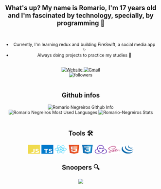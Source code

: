 <div align="center">
<h2>What's up? My name is Romario, I'm 17 years old and I'm fascinated by technology, specially, by programming 👋</h2>

<br />

- Currently, I'm learning redux and building FireSwift, a social media app ✨
- Always doing projects to practice my studies 💪

<br />

  <div style="display: inline-block">
    <a href="https://romario-negreiros.github.io/Romario-frontend/">
      <img alt="Website" title="Portfólio" src="https://img.shields.io/badge/-Website-47CCCC?style=flat&logo=Google-Chrome&logoColor=white&link=https://romario-negreiros.github.io/Romario-frontend/"/>
    </a>
    <a href="mailto:nromario482@gmail.com">
      <img alt="Gmail" title="Gmail" src="https://img.shields.io/badge/Gmail-red?style=flat&logo=Gmail&logoColor=white&link=mailto:nromario482@gmail.com"/>
    </a>
  </div>
  
  <div style="display: inline-block>
    <a href="https://github.com/Romario-Negreiros">
      <img alt="followers" title="Follow me on Github" src="https://img.shields.io/github/followers/Romario-Negreiros?color=236ad3&labelColor=1155ba&style=for-the-badge&logo=github&label=Follow"/>
    </a>
  </div>
  
 <br />
  <h2>Github infos</h2>
  <img height="180em" src="https://github-readme-stats.vercel.app/api?username=Romario-Negreiros&show_icons=true&theme=dracula&include_all_commits=true&count_private=true" alt="Romario Negreiros Github Info"/>
  <img height="180em" src="https://github-readme-stats.vercel.app/api/top-langs/?username=Romario-Negreiros&layout=compact&langs_count=7&theme=dracula" alt="Romario Negreiros Most Used Languages"/>
  <img height="180em" src="https://github-profile-summary-cards.vercel.app/api/cards/profile-details?username=Romario-Negreiros&theme=dracula" alt="Romario-Negreiros Stats"/>
 
<br />
<br />

 <h2>Tools 🛠</h2>
 <div style="display: inline-block">
  <img align="center" alt="Romario-JS" height="30" width="40" src="https://raw.githubusercontent.com/devicons/devicon/master/icons/javascript/javascript-plain.svg">
  <img align="center" alt="Romario-TS" height="30" width="40" src="https://raw.githubusercontent.com/devicons/devicon/master/icons/typescript/typescript-plain.svg">
  <img align="center" alt="Romario-React" height="30" width="40" src="https://raw.githubusercontent.com/devicons/devicon/master/icons/react/react-original.svg">
  <img align="center" alt="Romario-HTML" height="30" width="40" src="https://raw.githubusercontent.com/devicons/devicon/master/icons/html5/html5-original.svg">
  <img align="center" alt="Romario-CSS" height="30" width="40" src="https://raw.githubusercontent.com/devicons/devicon/master/icons/css3/css3-original.svg">
  <img align="center" alt="Romario-Redux" height="30" width="40" src="https://raw.githubusercontent.com/devicons/devicon/master/icons/redux/redux-original.svg">
  <img align="center" alt="Romario-SASS" height="30" width="40" src="https://raw.githubusercontent.com/devicons/devicon/master/icons/sass/sass-original.svg">
  <img align="center" alt="Romario-JQuert" height="30" width="40" src="https://raw.githubusercontent.com/devicons/devicon/master/icons/jquery/jquery-original.svg">
 </div>
  
<br />

  <h2>Snoopers 🔍</h2>
  <img src="https://profile-counter.glitch.me/Romario-Negreiros/count.svg" />
</div>
                                                                     
